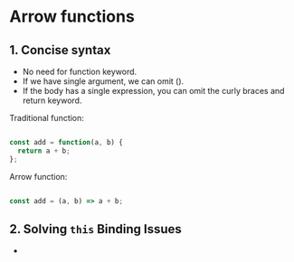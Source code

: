 # Arrow functions

## 1. Concise syntax

- No need for function keyword.
- If we have single argument, we can omit ().
- If the body has a single expression, you can omit the curly braces and return keyword.

Traditional function:

``` javascript

const add = function(a, b) {
  return a + b;
};

```

Arrow function:

``` javascript

const add = (a, b) => a + b;

```

## 2. Solving `this` Binding Issues

- 
